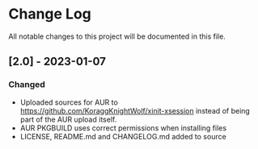 # Change Log
All notable changes to this project will be documented in this file.
## [2.0] - 2023-01-07
### Changed
- Uploaded sources for AUR to https://github.com/KoraggKnightWolf/xinit-xsession instead of being part of the AUR upload itself.
- AUR PKGBUILD uses correct permissions when installing files
- LICENSE, README.md and CHANGELOG.md added to source
